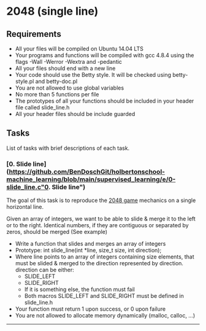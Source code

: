 # 2048 (single line)

## Requirements

* All your files will be compiled on Ubuntu 14.04 LTS
* Your programs and functions will be compiled with gcc 4.8.4 using the flags -Wall -Werror -Wextra and -pedantic
* All your files should end with a new line
* Your code should use the Betty style. It will be checked using betty-style.pl and betty-doc.pl
* You are not allowed to use global variables
* No more than 5 functions per file
*  The prototypes of all your functions should be included in your header file called slide_line.h
* All your header files should be include guarded

## Tasks
List of tasks with brief descriptions of each task.

### [0. Slide line](https://github.com/BenDoschGit/holbertonschool-machine_learning/blob/main/supervised_learning/e/0-slide_line.c"0. Slide line")

The goal of this task is to reproduce the [2048 game](https://play2048.co "2048 game") mechanics on a single horizontal line.

Given an array of integers, we want to be able to slide & merge it to the left or to the right. Identical numbers, if they are contiguous or separated by zeros, should be merged (See example)

* Write a function that slides and merges an array of integers
* Prototype: int slide_line(int *line, size_t size, int direction);
* Where line points to an array of integers containing size elements, that must be slided & merged to the direction represented by direction. direction can be either:
	* SLIDE_LEFT
	* SLIDE_RIGHT
	* If it is something else, the function must fail
	* Both macros SLIDE_LEFT and SLIDE_RIGHT must be defined in slide_line.h
* Your function must return 1 upon success, or 0 upon failure
* You are not allowed to allocate memory dynamically (malloc, calloc, …)

---

